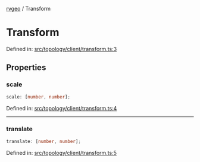 [rvgeo](../index.md) / Transform

# Transform

Defined in: [src/topology/client/transform.ts:3](https://github.com/pzq123456/RVGeo/blob/e727f6f6e310621d656b74948bed9956ff45a613/src/topology/client/transform.ts#L3)

## Properties

### scale

```ts
scale: [number, number];
```

Defined in: [src/topology/client/transform.ts:4](https://github.com/pzq123456/RVGeo/blob/e727f6f6e310621d656b74948bed9956ff45a613/src/topology/client/transform.ts#L4)

***

### translate

```ts
translate: [number, number];
```

Defined in: [src/topology/client/transform.ts:5](https://github.com/pzq123456/RVGeo/blob/e727f6f6e310621d656b74948bed9956ff45a613/src/topology/client/transform.ts#L5)
